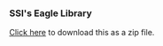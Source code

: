 ### SSI's Eagle Library

[Click here](https://github.com/stanford-ssi/eagle-library/zipball/master) 
to download this as a zip file.

